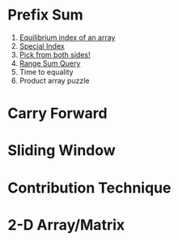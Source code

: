 # Prefix Sum

 1. [Equilibrium index of an array](https://github.com/sahoog2/Preparation_Notes/blob/main/DSA/Array/Equilibrium%20index%20of%20an%20array.md)
 2. [Special Index](https://github.com/sahoog2/Preparation_Notes/blob/main/DSA/Array/Special%20Index.md)
 3. [Pick from both sides!](https://github.com/sahoog2/Preparation_Notes/blob/main/DSA/Array/Special%20Index.md)
 4. [Range Sum Query](https://github.com/sahoog2/Preparation_Notes/blob/main/DSA/Array/Range%20Sum%20Query.md)
 5. Time to equality
 6. Product array puzzle
 # Carry Forward
 # Sliding Window
 # Contribution Technique
 #  2-D Array/Matrix

